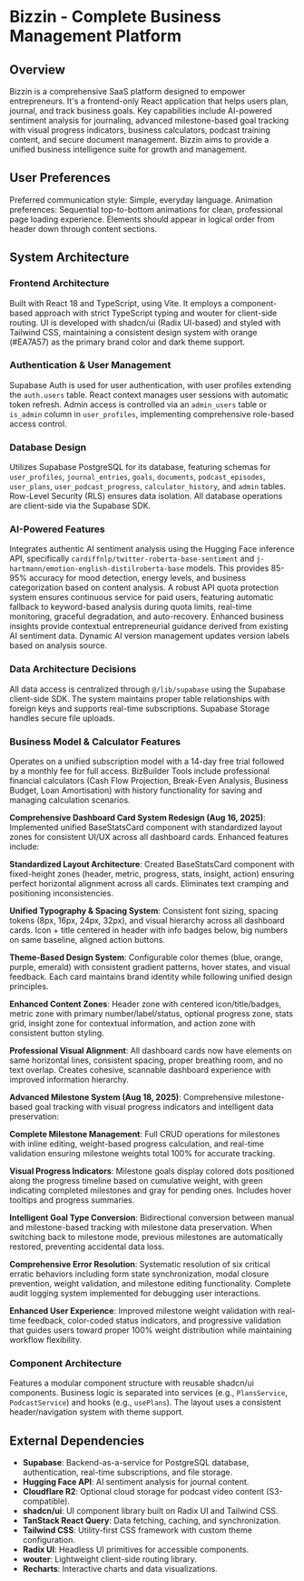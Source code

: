 # Bizzin - Complete Business Management Platform

## Overview
Bizzin is a comprehensive SaaS platform designed to empower entrepreneurs. It's a frontend-only React application that helps users plan, journal, and track business goals. Key capabilities include AI-powered sentiment analysis for journaling, advanced milestone-based goal tracking with visual progress indicators, business calculators, podcast training content, and secure document management. Bizzin aims to provide a unified business intelligence suite for growth and management.

## User Preferences
Preferred communication style: Simple, everyday language.
Animation preferences: Sequential top-to-bottom animations for clean, professional page loading experience. Elements should appear in logical order from header down through content sections.

## System Architecture

### Frontend Architecture
Built with React 18 and TypeScript, using Vite. It employs a component-based approach with strict TypeScript typing and wouter for client-side routing. UI is developed with shadcn/ui (Radix UI-based) and styled with Tailwind CSS, maintaining a consistent design system with orange (#EA7A57) as the primary brand color and dark theme support.

### Authentication & User Management
Supabase Auth is used for user authentication, with user profiles extending the `auth.users` table. React context manages user sessions with automatic token refresh. Admin access is controlled via an `admin_users` table or `is_admin` column in `user_profiles`, implementing comprehensive role-based access control.

### Database Design
Utilizes Supabase PostgreSQL for its database, featuring schemas for `user_profiles`, `journal_entries`, `goals`, `documents`, `podcast_episodes`, `user_plans`, `user_podcast_progress`, `calculator_history`, and `admin` tables. Row-Level Security (RLS) ensures data isolation. All database operations are client-side via the Supabase SDK.

### AI-Powered Features
Integrates authentic AI sentiment analysis using the Hugging Face inference API, specifically `cardiffnlp/twitter-roberta-base-sentiment` and `j-hartmann/emotion-english-distilroberta-base` models. This provides 85-95% accuracy for mood detection, energy levels, and business categorization based on content analysis. A robust API quota protection system ensures continuous service for paid users, featuring automatic fallback to keyword-based analysis during quota limits, real-time monitoring, graceful degradation, and auto-recovery. Enhanced business insights provide contextual entrepreneurial guidance derived from existing AI sentiment data. Dynamic AI version management updates version labels based on analysis source.

### Data Architecture Decisions
All data access is centralized through `@/lib/supabase` using the Supabase client-side SDK. The system maintains proper table relationships with foreign keys and supports real-time subscriptions. Supabase Storage handles secure file uploads.

### Business Model & Calculator Features
Operates on a unified subscription model with a 14-day free trial followed by a monthly fee for full access. BizBuilder Tools include professional financial calculators (Cash Flow Projection, Break-Even Analysis, Business Budget, Loan Amortisation) with history functionality for saving and managing calculation scenarios.

**Comprehensive Dashboard Card System Redesign (Aug 16, 2025)**: Implemented unified BaseStatsCard component with standardized layout zones for consistent UI/UX across all dashboard cards. Enhanced features include:

**Standardized Layout Architecture**: Created BaseStatsCard component with fixed-height zones (header, metric, progress, stats, insight, action) ensuring perfect horizontal alignment across all cards. Eliminates text cramping and positioning inconsistencies.

**Unified Typography & Spacing System**: Consistent font sizing, spacing tokens (8px, 16px, 24px, 32px), and visual hierarchy across all dashboard cards. Icon + title centered in header with info badges below, big numbers on same baseline, aligned action buttons.

**Theme-Based Design System**: Configurable color themes (blue, orange, purple, emerald) with consistent gradient patterns, hover states, and visual feedback. Each card maintains brand identity while following unified design principles.

**Enhanced Content Zones**: Header zone with centered icon/title/badges, metric zone with primary number/label/status, optional progress zone, stats grid, insight zone for contextual information, and action zone with consistent button styling.

**Professional Visual Alignment**: All dashboard cards now have elements on same horizontal lines, consistent spacing, proper breathing room, and no text overlap. Creates cohesive, scannable dashboard experience with improved information hierarchy.

**Advanced Milestone System (Aug 18, 2025)**: Comprehensive milestone-based goal tracking with visual progress indicators and intelligent data preservation:

**Complete Milestone Management**: Full CRUD operations for milestones with inline editing, weight-based progress calculation, and real-time validation ensuring milestone weights total 100% for accurate tracking.

**Visual Progress Indicators**: Milestone goals display colored dots positioned along the progress timeline based on cumulative weight, with green indicating completed milestones and gray for pending ones. Includes hover tooltips and progress summaries.

**Intelligent Goal Type Conversion**: Bidirectional conversion between manual and milestone-based tracking with milestone data preservation. When switching back to milestone mode, previous milestones are automatically restored, preventing accidental data loss.

**Comprehensive Error Resolution**: Systematic resolution of six critical erratic behaviors including form state synchronization, modal closure prevention, weight validation, and milestone editing functionality. Complete audit logging system implemented for debugging user interactions.

**Enhanced User Experience**: Improved milestone weight validation with real-time feedback, color-coded status indicators, and progressive validation that guides users toward proper 100% weight distribution while maintaining workflow flexibility.

### Component Architecture
Features a modular component structure with reusable shadcn/ui components. Business logic is separated into services (e.g., `PlansService`, `PodcastService`) and hooks (e.g., `usePlans`). The layout uses a consistent header/navigation system with theme support.

## External Dependencies

-   **Supabase**: Backend-as-a-service for PostgreSQL database, authentication, real-time subscriptions, and file storage.
-   **Hugging Face API**: AI sentiment analysis for journal content.
-   **Cloudflare R2**: Optional cloud storage for podcast video content (S3-compatible).
-   **shadcn/ui**: UI component library built on Radix UI and Tailwind CSS.
-   **TanStack React Query**: Data fetching, caching, and synchronization.
-   **Tailwind CSS**: Utility-first CSS framework with custom theme configuration.
-   **Radix UI**: Headless UI primitives for accessible components.
-   **wouter**: Lightweight client-side routing library.
-   **Recharts**: Interactive charts and data visualizations.